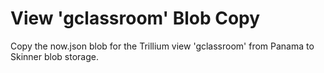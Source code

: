 # View 'gclassroom' Blob Copy
Copy the now.json blob for the Trillium view 'gclassroom' from Panama to Skinner blob storage.